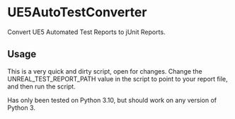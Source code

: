# UE5AutoTestConverter
Convert UE5 Automated Test Reports to jUnit Reports.

## Usage

This is a very quick and dirty script, open for changes. Change the UNREAL_TEST_REPORT_PATH value in the script to point to your report file, and then run the script.

Has only been tested on Python 3.10, but should work on any version of Python 3.
